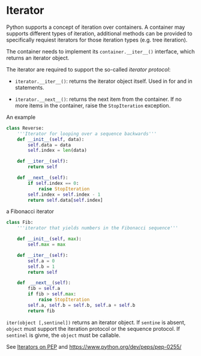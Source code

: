 
# Iterator 

Python supports a concept of iteration over containers. A container may supports different types of iteration, additional methods can be provided to specifically requiest iterators for those iteration types (e.g. tree iteration).

The container needs to implement its `container.__iter__()` interface, which returns an iterator object.

The iterator are required to support the so-called _iterator protocol_:

- `iterator.__iter__()`: returns the iterator object itself. Used in for and in statements.

- `iterator.__next__()`: returns the next item from the container. If no more items in the container, raise the `StopIteration` exception.

An example

```python
class Reverse:
    '''Iterator for looping over a sequence backwards'''
    def __init__(self, data):
        self.data = data
        self.index = len(data)

    def __iter__(self):
        return self

    def __next__(self):
        if self.index == 0:
            raise StopIteration
        self.index = self.index - 1
        return self.data[self.index]
```

a Fibonacci iterator

```python
class Fib:
    '''iterator that yields numbers in the Fibonacci sequence'''

    def __init__(self, max):
        self.max = max

    def __iter__(self):
        self.a = 0
        self.b = 1
        return self

    def  __next__(self):
        fib = self.a
        if fib > self.max:
            raise StopIteration
        self.a, self.b = self.b, self.a + self.b
        return fib
```

`iter(object [,sentinel])` returns an iterator object. If `sentine` is absent, `object` must support the iteration protocol or the sequence protocol. If `sentinel` is givne, the `object` must be callable.

See [Iterators on PEP](https://www.python.org/dev/peps/pep-0234/) and 
https://www.python.org/dev/peps/pep-0255/
